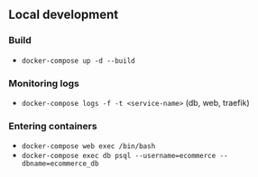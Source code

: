 ## Local development
### Build
- `docker-compose up -d --build`
### Monitoring logs
- `docker-compose logs -f -t <service-name>` (db, web, traefik)

### Entering containers
- `docker-compose web exec /bin/bash`
- `docker-compose exec db psql --username=ecommerce --dbname=ecommerce_db`

